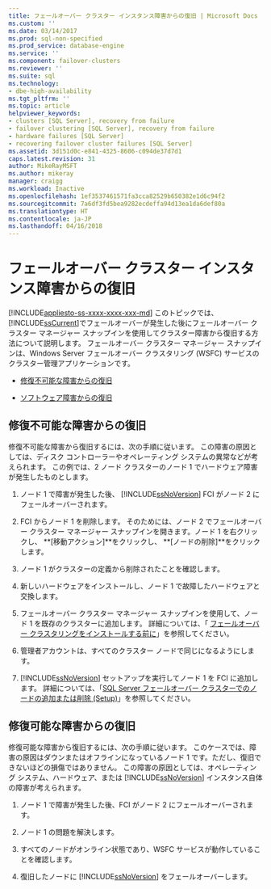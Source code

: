 ```yaml
---
title: フェールオーバー クラスター インスタンス障害からの復旧 | Microsoft Docs
ms.custom: ''
ms.date: 03/14/2017
ms.prod: sql-non-specified
ms.prod_service: database-engine
ms.service: ''
ms.component: failover-clusters
ms.reviewer: ''
ms.suite: sql
ms.technology:
- dbe-high-availability
ms.tgt_pltfrm: ''
ms.topic: article
helpviewer_keywords:
- clusters [SQL Server], recovery from failure
- failover clustering [SQL Server], recovery from failure
- hardware failures [SQL Server]
- recovering failover cluster failures [SQL Server]
ms.assetid: 3d151d0c-e841-4325-8606-c094de37d7d1
caps.latest.revision: 31
author: MikeRayMSFT
ms.author: mikeray
manager: craigg
ms.workload: Inactive
ms.openlocfilehash: 1ef3537461571fa3cca82529b650382e1d6c94f2
ms.sourcegitcommit: 7a6df3fd5bea9282ecdeffa94d13ea1da6def80a
ms.translationtype: HT
ms.contentlocale: ja-JP
ms.lasthandoff: 04/16/2018
---
```

# <a name="recover-from-failover-cluster-instance-failure"></a>フェールオーバー クラスター インスタンス障害からの復旧
[!INCLUDE[appliesto-ss-xxxx-xxxx-xxx-md](../../../includes/appliesto-ss-xxxx-xxxx-xxx-md.md)]
  このトピックでは、 [!INCLUDE[ssCurrent](../../../includes/sscurrent-md.md)]でフェールオーバーが発生した後にフェールオーバー クラスター マネージャー スナップインを使用してクラスター障害から復旧する方法について説明します。 フェールオーバー クラスター マネージャー スナップインは、Windows Server フェールオーバー クラスタリング (WSFC) サービスのクラスター管理アプリケーションです。  
  
-   [修復不可能な障害からの復旧](#Scenario1)  
  
-   [ソフトウェア障害からの復旧](#Scenario2)  
  
##  <a name="Scenario1"></a> 修復不可能な障害からの復旧  
 修復不可能な障害から復旧するには、次の手順に従います。 この障害の原因としては、ディスク コントローラーやオペレーティング システムの異常などが考えられます。 この例では、2 ノード クラスターのノード 1 でハードウェア障害が発生したものとします。  
  
1.  ノード 1 で障害が発生した後、 [!INCLUDE[ssNoVersion](../../../includes/ssnoversion-md.md)] FCI がノード 2 にフェールオーバーされます。  
  
2.  FCI からノード 1 を削除します。 そのためには、ノード 2 でフェールオーバー クラスター マネージャー スナップインを開きます。ノード 1 を右クリックし、 **[移動アクション]**をクリックし、 **[ノードの削除]**をクリックします。  
  
3.  ノード 1 がクラスターの定義から削除されたことを確認します。  
  
4.  新しいハードウェアをインストールし、ノード 1 で故障したハードウェアと交換します。  
  
5.  フェールオーバー クラスター マネージャー スナップインを使用して、ノード 1 を既存のクラスターに追加します。 詳細については、「 [フェールオーバー クラスタリングをインストールする前に](../../../sql-server/failover-clusters/install/before-installing-failover-clustering.md)」を参照してください。  
  
6.  管理者アカウントは、すべてのクラスター ノードで同じになるようにします。  
  
7.  [!INCLUDE[ssNoVersion](../../../includes/ssnoversion-md.md)] セットアップを実行してノード 1 を FCI に追加します。 詳細については、「[SQL Server フェールオーバー クラスターでのノードの追加または削除 &#40;Setup&#41;](../../../sql-server/failover-clusters/install/add-or-remove-nodes-in-a-sql-server-failover-cluster-setup.md)」を参照してください。  
  
##  <a name="Scenario2"></a> 修復可能な障害からの復旧  
 修復可能な障害から復旧するには、次の手順に従います。 このケースでは、障害の原因はダウンまたはオフラインになっているノード 1 です。ただし、復旧できないほどの損傷ではありません。 この障害の原因としては、オペレーティング システム、ハードウェア、または [!INCLUDE[ssNoVersion](../../../includes/ssnoversion-md.md)] インスタンス自体の障害が考えられます。  
  
1.  ノード 1 で障害が発生した後、FCI がノード 2 にフェールオーバーされます。  
  
2.  ノード 1 の問題を解決します。  
  
3.  すべてのノードがオンライン状態であり、WSFC サービスが動作していることを確認します。  
  
4.  復旧したノードに [!INCLUDE[ssNoVersion](../../../includes/ssnoversion-md.md)] をフェールオーバーします。  
  
  
